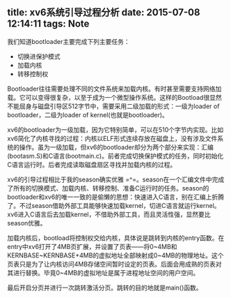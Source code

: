 title: xv6系统引导过程分析
date: 2015-07-08 12:14:11
tags: Note
---
我们知道bootloader主要完成下列主要任务：

- 切换进保护模式
- 加载内核
- 转移控制权

<!--more-->

Bootloader往往需要处理不同的文件系统来加载内核。有时甚至需要支持网络加载。它可以变得很复杂，以至于成为一个微型操作系统。这样的Bootload很显然不能屈身与磁盘引导区512字节中，需要采用二级加载的形式：一级为loader of bootloader，二级为loader of kernel(也就是bootloader)。

xv6的bootloader为一级加载，因为它特别简单，可以在510个字节内实现。比如xv6简化了内核寻找的过程：内核以ELF形式连续存放在磁盘上，没有涉及文件系统的操作。虽为一级加载，但xv6的bootloader却分为两个部分来实现：汇编(bootasm.S)和C语言(bootmain.c)。前者完成切换保护模式的任务，同时初始化C语言运行时。后者完成读取磁盘扇区寻找并加载内核的过程。

xv6的引导过程相比于我的season确实优雅 =^=。season在一个汇编文件中完成了所有的切换模式、加载内核、转移控制、准备C运行时的任务。season的bootloader和xv6的唯一一致的是偷懒的思想：快速进入C语言，别在汇编上折腾了。不过season借助外部工具能够快速加载kernel，切进C语言就运行kernel。xv6进入C语言后去加载kernel，不借助外部工具，而且灵活性强，显然要比season优雅。

加载内核后，bootload将控制权交给内核，具体说是跳转到内核的entry函数。在entry中xv6打开了4MB页扩展，并设置了页表——将0~4MB和KERNBASE~KERNBASE+4MB的虚拟地址全部映射成0~4MB的物理地址。这个页表只是为了让内核访问4MB存储空间暂时设定的页表。后面会用成熟的页表对其进行替换。毕竟0~4MB的虚拟地址是属于进程地址空间的用户空间。

最后开启分页并进行一次跳转激活分页。跳转的目的地就是main()函数。

